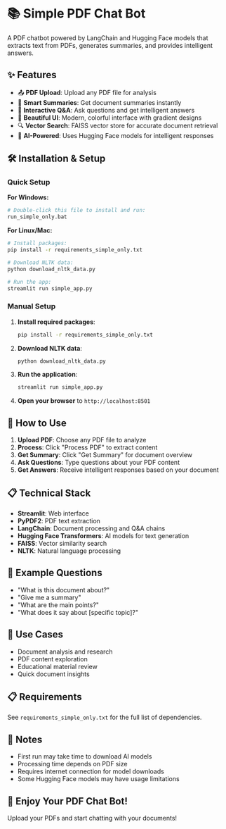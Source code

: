 # 📚 Simple PDF Chat Bot

A PDF chatbot powered by LangChain and Hugging Face models that extracts text from PDFs, generates summaries, and provides intelligent answers.

## ✨ Features

- 📤 **PDF Upload**: Upload any PDF file for analysis
- 📝 **Smart Summaries**: Get document summaries instantly
- 💬 **Interactive Q&A**: Ask questions and get intelligent answers
- 🎨 **Beautiful UI**: Modern, colorful interface with gradient designs
- 🔍 **Vector Search**: FAISS vector store for accurate document retrieval
- 🤖 **AI-Powered**: Uses Hugging Face models for intelligent responses

## 🛠️ Installation & Setup

### Quick Setup

**For Windows:**
```bash
# Double-click this file to install and run:
run_simple_only.bat
```

**For Linux/Mac:**
```bash
# Install packages:
pip install -r requirements_simple_only.txt

# Download NLTK data:
python download_nltk_data.py

# Run the app:
streamlit run simple_app.py
```

### Manual Setup

1. **Install required packages**:
   ```bash
   pip install -r requirements_simple_only.txt
   ```

2. **Download NLTK data**:
   ```bash
   python download_nltk_data.py
   ```

3. **Run the application**:
   ```bash
   streamlit run simple_app.py
   ```

4. **Open your browser** to `http://localhost:8501`

## 🚀 How to Use

1. **Upload PDF**: Choose any PDF file to analyze
2. **Process**: Click "Process PDF" to extract content
3. **Get Summary**: Click "Get Summary" for document overview
4. **Ask Questions**: Type questions about your PDF content
5. **Get Answers**: Receive intelligent responses based on your document

## 📋 Technical Stack

- **Streamlit**: Web interface
- **PyPDF2**: PDF text extraction
- **LangChain**: Document processing and Q&A chains
- **Hugging Face Transformers**: AI models for text generation
- **FAISS**: Vector similarity search
- **NLTK**: Natural language processing

## 📝 Example Questions

- "What is this document about?"
- "Give me a summary"
- "What are the main points?"
- "What does it say about [specific topic]?"

## 🎯 Use Cases

- Document analysis and research
- PDF content exploration
- Educational material review
- Quick document insights

## 📋 Requirements

See `requirements_simple_only.txt` for the full list of dependencies.

## 🚨 Notes

- First run may take time to download AI models
- Processing time depends on PDF size
- Requires internet connection for model downloads
- Some Hugging Face models may have usage limitations

## 🎉 Enjoy Your PDF Chat Bot!

Upload your PDFs and start chatting with your documents!
